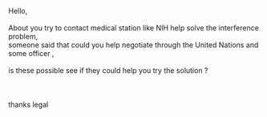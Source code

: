 <br>
<br>
<br>
Hello,<br>
<br>
About you try to contact medical station like NIH help solve the interference problem, <br>
someone said that could you help negotiate through the United Nations and some officer ,  <br>
<br>
is these possible see if they could help you try the solution ?<br>
<br>
<br>
<br>
thanks legal<br>
